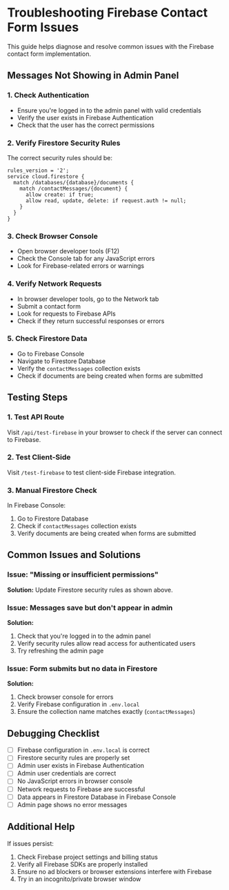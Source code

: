 # Troubleshooting Firebase Contact Form Issues

This guide helps diagnose and resolve common issues with the Firebase contact form implementation.

## Messages Not Showing in Admin Panel

### 1. Check Authentication
- Ensure you're logged in to the admin panel with valid credentials
- Verify the user exists in Firebase Authentication
- Check that the user has the correct permissions

### 2. Verify Firestore Security Rules
The correct security rules should be:
```
rules_version = '2';
service cloud.firestore {
  match /databases/{database}/documents {
    match /contactMessages/{document} {
      allow create: if true;
      allow read, update, delete: if request.auth != null;
    }
  }
}
```

### 3. Check Browser Console
- Open browser developer tools (F12)
- Check the Console tab for any JavaScript errors
- Look for Firebase-related errors or warnings

### 4. Verify Network Requests
- In browser developer tools, go to the Network tab
- Submit a contact form
- Look for requests to Firebase APIs
- Check if they return successful responses or errors

### 5. Check Firestore Data
- Go to Firebase Console
- Navigate to Firestore Database
- Verify the `contactMessages` collection exists
- Check if documents are being created when forms are submitted

## Testing Steps

### 1. Test API Route
Visit `/api/test-firebase` in your browser to check if the server can connect to Firebase.

### 2. Test Client-Side
Visit `/test-firebase` to test client-side Firebase integration.

### 3. Manual Firestore Check
In Firebase Console:
1. Go to Firestore Database
2. Check if `contactMessages` collection exists
3. Verify documents are being created when forms are submitted

## Common Issues and Solutions

### Issue: "Missing or insufficient permissions"
**Solution:** Update Firestore security rules as shown above.

### Issue: Messages save but don't appear in admin
**Solution:** 
1. Check that you're logged in to the admin panel
2. Verify security rules allow read access for authenticated users
3. Try refreshing the admin page

### Issue: Form submits but no data in Firestore
**Solution:**
1. Check browser console for errors
2. Verify Firebase configuration in `.env.local`
3. Ensure the collection name matches exactly (`contactMessages`)

## Debugging Checklist

- [ ] Firebase configuration in `.env.local` is correct
- [ ] Firestore security rules are properly set
- [ ] Admin user exists in Firebase Authentication
- [ ] Admin user credentials are correct
- [ ] No JavaScript errors in browser console
- [ ] Network requests to Firebase are successful
- [ ] Data appears in Firestore Database in Firebase Console
- [ ] Admin page shows no error messages

## Additional Help

If issues persist:
1. Check Firebase project settings and billing status
2. Verify all Firebase SDKs are properly installed
3. Ensure no ad blockers or browser extensions interfere with Firebase
4. Try in an incognito/private browser window